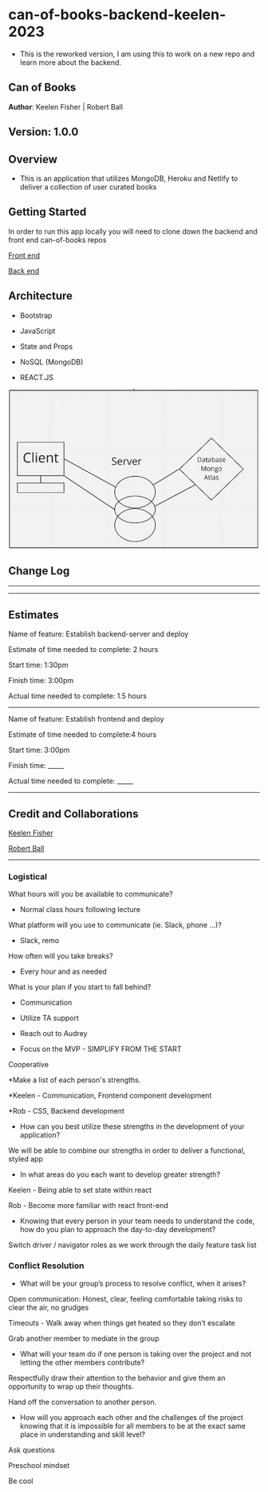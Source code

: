 # can-of-books-backend-keelen-2023

- This is the reworked version, I am using this to work on a new repo and learn more about the backend.

## Can of Books

 **Author**: Keelen Fisher | Robert Ball

## **Version**: 1.0.0

## Overview

* This is an application that utilizes MongoDB, Heroku and Netlify to deliver a collection of user curated books

## Getting Started

In order to run this app locally you will need to clone down the backend and front end can-of-books repos

[Front end](https://github.com/Keelen-Fisher/can-of-books-frontend)

[Back end](https://github.com/RDBALL/can-of-books-backend)

## Architecture

* Bootstrap

* JavaScript

* State and Props

* NoSQL (MongoDB)

* REACT.JS

![lab11](./img/Lab11.jpg)

## Change Log

---

---

## Estimates

Name of feature: Establish backend-server and deploy

Estimate of time needed to complete: 2 hours

Start time: 1:30pm

Finish time: 3:00pm

Actual time needed to complete: 1.5 hours

---

Name of feature: Establish frontend and deploy

Estimate of time needed to complete:4 hours

Start time: 3:00pm

Finish time: _____

Actual time needed to complete: _____

---

## Credit and Collaborations

[Keelen Fisher](https://github.com/Keelen-Fisher)

[Robert Ball](https://github.com/RDBALL)

---

### Logistical

What hours will you be available to communicate?

* Normal class hours following lecture

What platform will you use to communicate (ie. Slack, phone …)?

* Slack, remo

How often will you take breaks?

* Every hour and as needed

What is your plan if you start to fall behind?

* Communication

* Utilize TA support

* Reach out to Audrey

* Focus on the MVP - SIMPLIFY FROM THE START

Cooperative

*Make a list of each person's strengths.

*Keelen - Communication, Frontend component development

*Rob - CSS, Backend development

* How can you best utilize these strengths in the development of your application?

We will be able to combine our strengths in order to deliver a functional, styled app

* In what areas do you each want to develop greater strength?

Keelen - Being able to set state within react

Rob - Become more familiar with react front-end

* Knowing that every person in your team needs to understand the code, how do you plan to approach the day-to-day development?

Switch driver / navigator roles as we work through the daily feature task list

### Conflict Resolution

* What will be your group’s process to resolve conflict, when it arises?

Open communication: Honest, clear, feeling comfortable taking risks to clear the air, no grudges

Timeouts - Walk away when things get heated so they don’t escalate

Grab another member to mediate in the group

* What will your team do if one person is taking over the project and not letting the other members contribute?

Respectfully draw their attention to the behavior and give them an opportunity to wrap up their thoughts.

Hand off the conversation to another person.

* How will you approach each other and the challenges of the project knowing that it is impossible for all members to be at the exact same place in understanding and skill level?

Ask questions

Preschool mindset

Be cool
